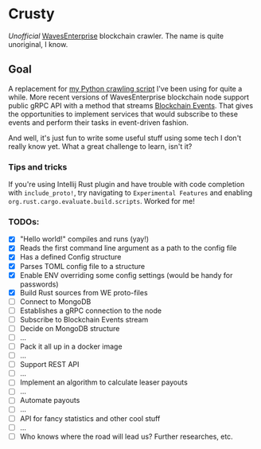 # Crusty
*Unofficial* [WavesEnterprise](https://wavesenterprise.com) blockchain crawler. The name is quite unoriginal, I know.

## Goal
A replacement for [my Python crawling script](https://github.com/kantefier/QuickPayout) I've been using for quite a while.
More recent versions of WavesEnterprise blockchain node support public gRPC API with a method that streams [Blockchain Events](https://docs.wavesenterprise.com/en/latest/usage/grpc/grpc-events.html).
That gives the opportunities to implement services that would subscribe to these events and perform their tasks in event-driven fashion.

And well, it's just fun to write some useful stuff using some tech I don't really know yet. What a great challenge to learn, isn't it?

### Tips and tricks

If you're using Intellij Rust plugin and have trouble with code completion with `include_proto!`,
try navigating to `Experimental Features` and enabling `org.rust.cargo.evaluate.build.scripts`. Worked for me! 

### TODOs:
- [x] "Hello world!" compiles and runs (yay!)
- [x] Reads the first command line argument as a path to the config file
- [x] Has a defined Config structure
- [x] Parses TOML config file to a structure
- [x] Enable ENV overriding some config settings (would be handy for passwords)
- [x] Build Rust sources from WE proto-files
- [ ] Connect to MongoDB
- [ ] Establishes a gRPC connection to the node
- [ ] Subscribe to Blockchain Events stream
- [ ] Decide on MongoDB structure
- [ ] ...
- [ ] Pack it all up in a docker image
- [ ] ...
- [ ] Support REST API
- [ ] ...
- [ ] Implement an algorithm to calculate leaser payouts
- [ ] ...
- [ ] Automate payouts
- [ ] ...
- [ ] API for fancy statistics and other cool stuff
- [ ] ...
- [ ] Who knows where the road will lead us? Further researches, etc.